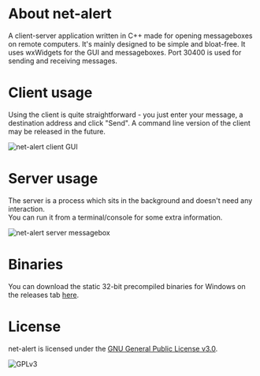 # About net-alert
A client-server application written in C++ made for opening messageboxes on remote computers.
It's mainly designed to be simple and bloat-free. It uses wxWidgets for the GUI and messageboxes.
Port 30400 is used for sending and receiving messages.

# Client usage
Using the client is quite straightforward - you just enter your message, a destination address and click "Send".
A command line version of the client may be released in the future.

![net-alert client GUI](https://i.imgur.com/00TZJat.png)

# Server usage
The server is a process which sits in the background and doesn't need any interaction.  
You can run it from a terminal/console for some extra information.

![net-alert server messagebox](https://i.imgur.com/uRqbBLU.png)

# Binaries
You can download the static 32-bit precompiled binaries for Windows on the releases tab [here](https://github.com/adamuc/net-alert/releases).

# License
net-alert is licensed under the [GNU General Public License v3.0](https://www.gnu.org/licenses/gpl.html).

![GPLv3](https://www.gnu.org/graphics/gplv3-127x51.png)
